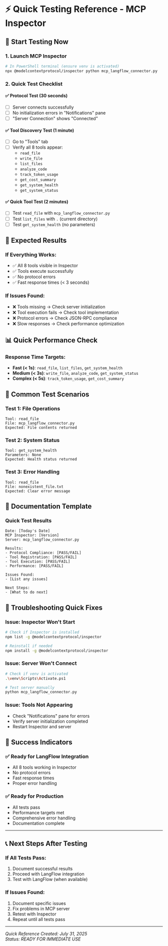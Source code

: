 # ⚡ Quick Testing Reference - MCP Inspector

## 🚀 **Start Testing Now**

### **1. Launch MCP Inspector**
```bash
# In PowerShell terminal (ensure venv is activated)
npx @modelcontextprotocol/inspector python mcp_langflow_connector.py
```

### **2. Quick Test Checklist**

#### **✅ Protocol Test (30 seconds)**
- [ ] Server connects successfully
- [ ] No initialization errors in "Notifications" pane
- [ ] "Server Connection" shows "Connected"

#### **✅ Tool Discovery Test (1 minute)**
- [ ] Go to "Tools" tab
- [ ] Verify all 8 tools appear:
  - `read_file`
  - `write_file` 
  - `list_files`
  - `analyze_code`
  - `track_token_usage`
  - `get_cost_summary`
  - `get_system_health`
  - `get_system_status`

#### **✅ Quick Tool Test (2 minutes)**
- [ ] Test `read_file` with `mcp_langflow_connector.py`
- [ ] Test `list_files` with `.` (current directory)
- [ ] Test `get_system_health` (no parameters)

## 🎯 **Expected Results**

### **If Everything Works:**
- ✅ All 8 tools visible in Inspector
- ✅ Tools execute successfully
- ✅ No protocol errors
- ✅ Fast response times (< 3 seconds)

### **If Issues Found:**
- ❌ Tools missing → Check server initialization
- ❌ Tool execution fails → Check tool implementation
- ❌ Protocol errors → Check JSON-RPC compliance
- ❌ Slow responses → Check performance optimization

## 📊 **Quick Performance Check**

### **Response Time Targets:**
- **Fast (< 1s)**: `read_file`, `list_files`, `get_system_health`
- **Medium (< 3s)**: `write_file`, `analyze_code`, `get_system_status`
- **Complex (< 5s)**: `track_token_usage`, `get_cost_summary`

## 🔧 **Common Test Scenarios**

### **Test 1: File Operations**
```
Tool: read_file
File: mcp_langflow_connector.py
Expected: File contents returned
```

### **Test 2: System Status**
```
Tool: get_system_health
Parameters: None
Expected: Health status returned
```

### **Test 3: Error Handling**
```
Tool: read_file
File: nonexistent_file.txt
Expected: Clear error message
```

## 📝 **Documentation Template**

### **Quick Test Results**
```
Date: [Today's Date]
MCP Inspector: [Version]
Server: mcp_langflow_connector.py

Results:
- Protocol Compliance: [PASS/FAIL]
- Tool Registration: [PASS/FAIL] 
- Tool Execution: [PASS/FAIL]
- Performance: [PASS/FAIL]

Issues Found:
- [List any issues]

Next Steps:
- [What to do next]
```

## 🚨 **Troubleshooting Quick Fixes**

### **Issue: Inspector Won't Start**
```bash
# Check if Inspector is installed
npm list -g @modelcontextprotocol/inspector

# Reinstall if needed
npm install -g @modelcontextprotocol/inspector
```

### **Issue: Server Won't Connect**
```bash
# Check if venv is activated
.\venv\Scripts\Activate.ps1

# Test server manually
python mcp_langflow_connector.py
```

### **Issue: Tools Not Appearing**
- Check "Notifications" pane for errors
- Verify server initialization completed
- Restart Inspector and server

## 🎯 **Success Indicators**

### **✅ Ready for LangFlow Integration**
- All 8 tools working in Inspector
- No protocol errors
- Fast response times
- Proper error handling

### **✅ Ready for Production**
- All tests pass
- Performance targets met
- Comprehensive error handling
- Documentation complete

---

## 📞 **Next Steps After Testing**

### **If All Tests Pass:**
1. Document successful results
2. Proceed with LangFlow integration
3. Test with LangFlow (when available)

### **If Issues Found:**
1. Document specific issues
2. Fix problems in MCP server
3. Retest with Inspector
4. Repeat until all tests pass

---

*Quick Reference Created: July 31, 2025*  
*Status: READY FOR IMMEDIATE USE* 